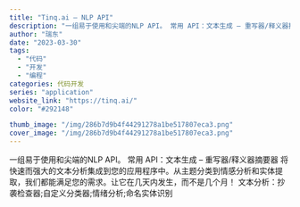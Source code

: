 ```yaml
---
title: "Tinq.ai – NLP API"
description: "一组易于使用和尖端的NLP API。 常用 API：文本生成 – 重写器/释义器摘要器 将快速而强大的文本分析集成到您的"
author: "瑞东"
date: "2023-03-30"
tags:
  - "代码"
  - "开发"
  - "编程"
categories: 代码开发
series: "application"
website_link: "https://tinq.ai/"
color: "#292148"

thumb_image: "/img/286b7d9b4f44291278a1be517807eca3.png"
cover_image: "/img/286b7d9b4f44291278a1be517807eca3.png"
---
```


一组易于使用和尖端的NLP API。 常用 API：文本生成 – 重写器/释义器摘要器 将快速而强大的文本分析集成到您的应用程序中。从主题分类到情感分析和实体提取，我们都能满足您的需求。让它在几天内发生，而不是几个月！ 文本分析：抄袭检查器;自定义分类器;情绪分析;命名实体识别